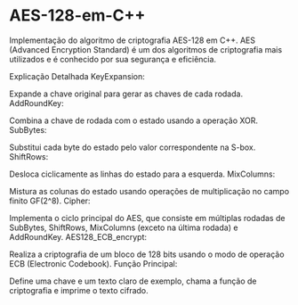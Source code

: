 # AES-128-em-C++

Implementação do algoritmo de criptografia AES-128 em C++. AES (Advanced Encryption Standard) é um dos algoritmos de criptografia mais utilizados e é conhecido por sua segurança e eficiência.

Explicação Detalhada
KeyExpansion:

Expande a chave original para gerar as chaves de cada rodada.
AddRoundKey:

Combina a chave de rodada com o estado usando a operação XOR.
SubBytes:

Substitui cada byte do estado pelo valor correspondente na S-box.
ShiftRows:

Desloca ciclicamente as linhas do estado para a esquerda.
MixColumns:

Mistura as colunas do estado usando operações de multiplicação no campo finito GF(2^8).
Cipher:

Implementa o ciclo principal do AES, que consiste em múltiplas rodadas de SubBytes, ShiftRows, MixColumns (exceto na última rodada) e AddRoundKey.
AES128_ECB_encrypt:

Realiza a criptografia de um bloco de 128 bits usando o modo de operação ECB (Electronic Codebook).
Função Principal:

Define uma chave e um texto claro de exemplo, chama a função de criptografia e imprime o texto cifrado.
